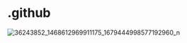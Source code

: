 # .github
![36243852_1468612969911175_1679444998577192960_n](https://github.com/nbCamp-24-02-19/.github/assets/116724657/acc91ae1-36bd-4802-892d-bba9cc4ac266)
